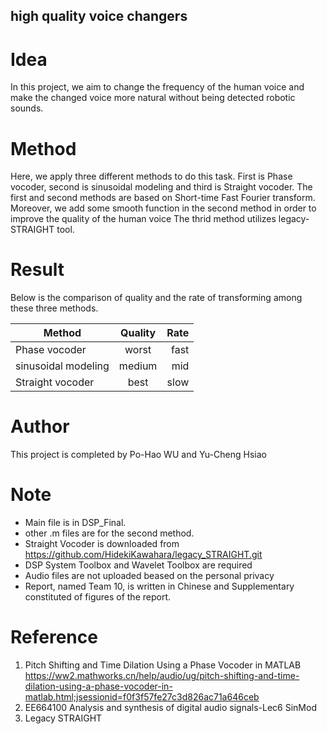 ## high quality voice changers

# Idea
In this project, we aim to change the frequency of the human voice and make the changed voice more natural without being detected robotic sounds.

# Method
Here, we apply three different methods to do this task. First is Phase vocoder, second is sinusoidal modeling and third is Straight vocoder. 
The first and second methods are based on Short-time Fast Fourier transform. Moreover, we add some smooth function in the second method in order to improve the quality of the human voice
The thrid method utilizes legacy-STRAIGHT tool.

# Result
Below is the comparison of quality and the rate of transforming among these three methods.

Method                | Quality | Rate |
----------------------|:-------:|-----:| 
Phase vocoder         |  worst  | fast |
sinusoidal modeling   |  medium |  mid |
Straight vocoder      |  best   | slow |   


# Author
This project is completed by Po-Hao WU and Yu-Cheng Hsiao

# Note
* Main file is in DSP_Final. 
* other .m files are for the second method. 
* Straight Vocoder is downloaded from https://github.com/HidekiKawahara/legacy_STRAIGHT.git  
* DSP System Toolbox and Wavelet Toolbox are required 
* Audio files are not uploaded beased on the personal privacy 
* Report, named Team 10, is written in Chinese and Supplementary constituted of figures of the report.

# Reference
1.  Pitch Shifting and Time Dilation Using a Phase Vocoder in MATLAB https://ww2.mathworks.cn/help/audio/ug/pitch-shifting-and-time-dilation-using-a-phase-vocoder-in-matlab.html;jsessionid=f0f3f57fe27c3d826ac71a646ceb
2.  EE664100 Analysis and synthesis of digital audio signals-Lec6 SinMod
3.  Legacy STRAIGHT
